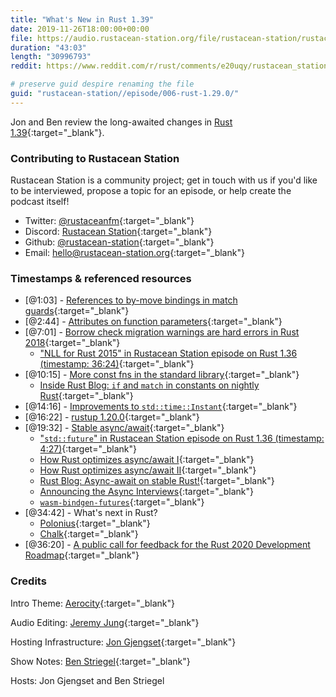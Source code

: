 ```yaml
---
title: "What's New in Rust 1.39"
date: 2019-11-26T18:00:00+00:00
file: https://audio.rustacean-station.org/file/rustacean-station/rustacean-station-e006-rust-1.39.0.mp3
duration: "43:03"
length: "30996793"
reddit: https://www.reddit.com/r/rust/comments/e20uqy/rustacean_station_podcast_whats_new_in_rust_139/

# preserve guid despire renaming the file
guid: "rustacean-station//episode/006-rust-1.29.0/"
---
```


Jon and Ben review the long-awaited changes in [Rust 1.39](https://blog.rust-lang.org/2019/11/07/Rust-1.39.0.html){:target="_blank"}.

### Contributing to Rustacean Station

<!-- You can probably leave this as-is -->

Rustacean Station is a community project; get in touch with us if you'd like to be interviewed, propose a topic for an episode, or help create the podcast itself!

 - Twitter: [@rustaceanfm](https://twitter.com/rustaceanfm){:target="_blank"}
 - Discord: [Rustacean Station](https://discord.gg/cHc3Gyc){:target="_blank"}
 - Github: [@rustacean-station](https://github.com/rustacean-station/){:target="_blank"}
 - Email: [hello@rustacean-station.org](mailto:hello@rustacean-station.org){:target="_blank"}

### Timestamps & referenced resources

- [@1:03] - [References to by-move bindings in match guards](https://blog.rust-lang.org/2019/11/07/Rust-1.39.0.html#references-to-by-move-bindings-in-match-guards){:target="_blank"}
- [@2:44] - [Attributes on function parameters](https://blog.rust-lang.org/2019/11/07/Rust-1.39.0.html#attributes-on-function-parameters){:target="_blank"}
- [@7:01] - [Borrow check migration warnings are hard errors in Rust 2018](https://blog.rust-lang.org/2019/11/07/Rust-1.39.0.html#borrow-check-migration-warnings-are-hard-errors-in-rust-2018){:target="_blank"}
    - ["NLL for Rust 2015" in Rustacean Station episode on Rust 1.36 (timestamp: 36:24)](https://rustacean-station.org/episode/000-rust-1.36.0/){:target="_blank"}
- [@10:15] - [More const fns in the standard library](https://blog.rust-lang.org/2019/11/07/Rust-1.39.0.html#more-const-fns-in-the-standard-library){:target="_blank"}
    - [Inside Rust Blog: `if` and `match` in constants on nightly Rust](https://blog.rust-lang.org/inside-rust/2019/11/25/const-if-match.html){:target="_blank"}
- [@14:16] - [Improvements to `std::time::Instant`](https://blog.rust-lang.org/2019/11/07/Rust-1.39.0.html#additions-to-the-standard-library){:target="_blank"}
- [@16:22] - [rustup 1.20.0](https://blog.rust-lang.org/2019/10/15/Rustup-1.20.0.html){:target="_blank"}
- [@19:32] - [Stable async/await](https://blog.rust-lang.org/2019/11/07/Rust-1.39.0.html#the-await-is-over,-async-fns-are-here){:target="_blank"}
    - ["`std::future`" in Rustacean Station episode on Rust 1.36 (timestamp: 4:27)](https://rustacean-station.org/episode/000-rust-1.36.0/){:target="_blank"}
    - [How Rust optimizes async/await I](https://tmandry.gitlab.io/blog/posts/optimizing-await-1/){:target="_blank"}
    - [How Rust optimizes async/await II](https://tmandry.gitlab.io/blog/posts/optimizing-await-2/){:target="_blank"}
    - [Rust Blog: Async-await on stable Rust!](https://blog.rust-lang.org/2019/11/07/Async-await-stable.html){:target="_blank"}
    - [Announcing the Async Interviews](https://smallcultfollowing.com/babysteps/blog/2019/11/22/announcing-the-async-interviews/){:target="_blank"}
    - [`wasm-bindgen-futures`](https://crates.io/crates/wasm-bindgen-futures){:target="_blank"}
- [@34:42] - What's next in Rust?
    - [Polonius](https://github.com/rust-lang/polonius){:target="_blank"}
    - [Chalk](https://github.com/rust-lang/chalk){:target="_blank"}
- [@36:20] - [A public call for feedback for the Rust 2020 Development Roadmap](https://blog.rust-lang.org/2019/10/29/A-call-for-blogs-2020.html){:target="_blank"}

### Credits

Intro Theme: [Aerocity](https://twitter.com/AerocityMusic){:target="_blank"}

Audio Editing: [Jeremy Jung](https://www.softwaresessions.com){:target="_blank"}

Hosting Infrastructure: [Jon Gjengset](https://twitter.com/jonhoo/){:target="_blank"}

Show Notes: [Ben Striegel](https://twitter.com/bstrie/){:target="_blank"}

Hosts: Jon Gjengset and Ben Striegel
